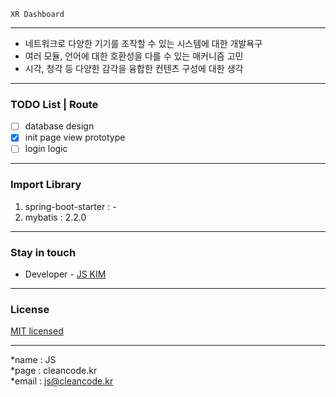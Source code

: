 ```
XR Dashboard
```

---
- 네트워크로 다양한 기기를 조작할 수 있는 시스템에 대한 개발욕구
- 여러 모듈, 언어에 대한 호환성을 다를 수 있는 매커니즘 고민
- 시각, 청각 등 다양한 감각을 융합한 컨텐츠 구성에 대한 생각

---
### TODO List | Route
- [ ] database design 
- [x] init page view prototype
- [ ] login logic

---
### Import Library
1. spring-boot-starter : -
2. mybatis : 2.2.0

---
### Stay in touch
- Developer - [JS KIM](https://cleancode.kr)

---
### License
[MIT licensed](LICENSE)

---
*name : JS  
*page : cleancode.kr    
*email : js@cleancode.kr